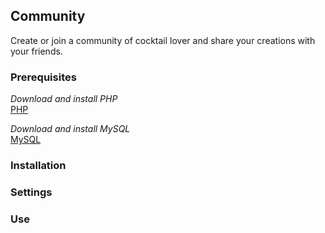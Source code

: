 ## Community

Create or join a community of cocktail lover and share your creations with your friends.

### Prerequisites

_Download and install PHP_  
[PHP](http://fr2.php.net/downloads.php)

_Download and install MySQL_  
[MySQL](http://www.mysql.com)

### Installation

### Settings

### Use
